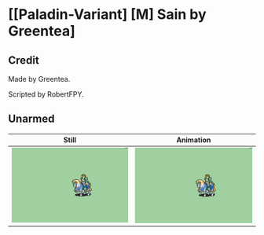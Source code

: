 # [\[Paladin-Variant\] \[M\] Sain by Greentea]

## Credit

Made by Greentea.

Scripted by RobertFPY.
	
## Unarmed

| Still | Animation |
| :---: | :-------: |
| ![Unarmed still](./Unarmed_000.png) | ![Unarmed animation](./Unarmed.gif) |
